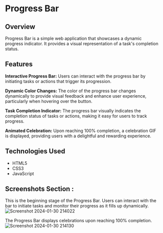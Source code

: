 # Progress Bar

## Overview

Progress Bar is a simple web application that showcases a dynamic progress indicator. It provides a visual representation of a task's completion status.

## Features

**Interactive Progress Bar:**  Users can interact with the progress bar by initiating tasks or actions that trigger its progression.

**Dynamic Color Changes:**  The color of the progress bar changes dynamically to provide visual feedback and enhance user experience, particularly when hovering over the button.

**Task Completion Indicator:**  The progress bar visually indicates the completion status of tasks or actions, making it easy for users to track progress.

**Animated Celebration:**  Upon reaching 100% completion, a celebration GIF is displayed, providing users with a delightful and rewarding experience.

## Technologies Used

- HTML5
- CSS3
- JavaScript

## Screenshots Section :

This is the beginning stage of the Progress Bar. Users can interact with the bar to initiate tasks and monitor their progress as it fills up dynamically.
![Screenshot 2024-01-30 214022](https://github.com/ck2135/ProgressBar/assets/59825064/d6de14f2-40a9-4f39-9ee6-44fc4442485f)


The Progress Bar displays celebrations upon reaching 100% completion.
![Screenshot 2024-01-30 214130](https://github.com/ck2135/ProgressBar/assets/59825064/3f29aa64-0bab-45d9-b575-3ff26fd591e8)

